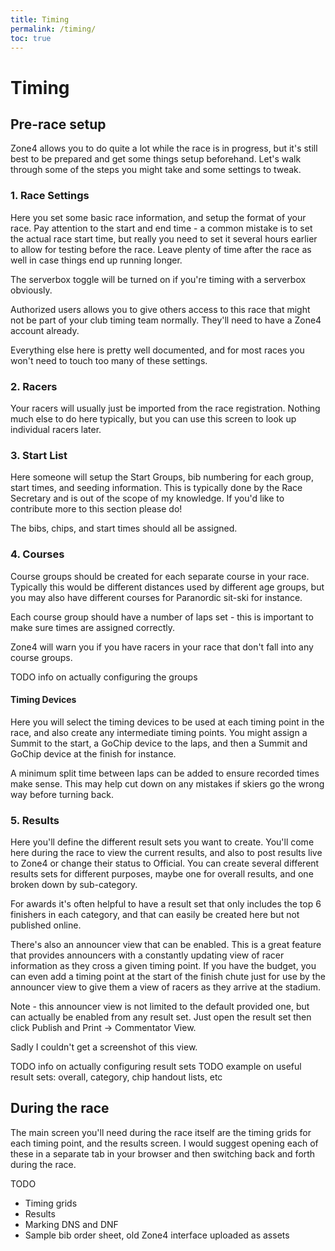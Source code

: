```yaml
---
title: Timing
permalink: /timing/
toc: true
---
```

# Timing

## Pre-race setup

Zone4 allows you to do quite a lot while the race is in progress, but it's still best to be prepared and get some things setup beforehand. Let's walk through some of the steps you might take and some settings to tweak.

### 1. Race Settings

Here you set some basic race information, and setup the format of your race. Pay attention to the start and end time - a common mistake is to set the actual race start time, but really you need to set it several hours earlier to allow for testing before the race. Leave plenty of time after the race as well in case things end up running longer.

The serverbox toggle will be turned on if you're timing with a serverbox obviously.

Authorized users allows you to give others access to this race that might not be part of your club timing team normally. They'll need to have a Zone4 account already.

Everything else here is pretty well documented, and for most races you won't need to touch too many of these settings.

### 2. Racers

Your racers will usually just be imported from the race registration. Nothing much else to do here typically, but you can use this screen to look up individual racers later.

### 3. Start List

Here someone will setup the Start Groups, bib numbering for each group, start times, and seeding information. This is typically done by the Race Secretary and is out of the scope of my knowledge. If you'd like to contribute more to this section please do!

The bibs, chips, and start times should all be assigned.

### 4. Courses

Course groups should be created for each separate course in your race. Typically this would be different distances used by different age groups, but you may also have different courses for Paranordic sit-ski for instance.

Each course group should have a number of laps set - this is important to make sure times are assigned correctly.

Zone4 will warn you if you have racers in your race that don't fall into any course groups.

TODO info on actually configuring the groups

#### Timing Devices

Here you will select the timing devices to be used at each timing point in the race, and also create any intermediate timing points. You might assign a Summit to the start, a GoChip device to the laps, and then a Summit and GoChip device at the finish for instance.

A minimum split time between laps can be added to ensure recorded times make sense. This may help cut down on any mistakes if skiers go the wrong way before turning back.

### 5. Results

Here you'll define the different result sets you want to create. You'll come here during the race to view the current results, and also to post results live to Zone4 or change their status to Official. You can create several different results sets for different purposes, maybe one for overall results, and one broken down by sub-category.

For awards it's often helpful to have a result set that only includes the top 6 finishers in each category, and that can easily be created here but not published online.

There's also an announcer view that can be enabled. This is a great feature that provides announcers with a constantly updating view of racer information as they cross a given timing point. If you have the budget, you can even add a timing point at the start of the finish chute just for use by the announcer view to give them a view of racers as they arrive at the stadium.

Note - this announcer view is not limited to the default provided one, but can actually be enabled from any result set. Just open the result set then click Publish and Print -> Commentator View.

Sadly I couldn't get a screenshot of this view.

TODO info on actually configuring result sets
TODO example on useful result sets: overall, category, chip handout lists, etc

## During the race

The main screen you'll need during the race itself are the timing grids for each timing point, and the results screen. I would suggest opening each of these in a separate tab in your browser and then switching back and forth during the race.

TODO

- Timing grids
- Results
- Marking DNS and DNF
- Sample bib order sheet, old Zone4 interface uploaded as assets